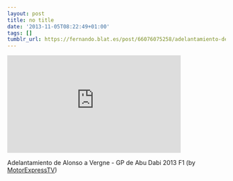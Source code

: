 ```yaml
---
layout: post
title: no title
date: '2013-11-05T08:22:49+01:00'
tags: []
tumblr_url: https://fernando.blat.es/post/66076075258/adelantamiento-de-alonso-a-vergne-gp-de-abu-dabi
---
```

<iframe width="400" height="225" id="youtube_iframe" src="https://www.youtube.com/embed/Jw3KBzdLII4?feature=oembed&amp;enablejsapi=1&amp;origin=https://safe.txmblr.com&amp;wmode=opaque" frameborder="0" allow="accelerometer; autoplay; encrypted-media; gyroscope; picture-in-picture" allowfullscreen></iframe>  

Adelantamiento de Alonso a Vergne - GP de Abu Dabi 2013 F1 (by [MotorExpressTV](http://www.youtube.com/watch?v=Jw3KBzdLII4))
